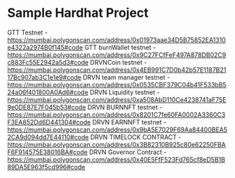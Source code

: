 # Sample Hardhat Project

GTT Testnet - https://mumbai.polygonscan.com/address/0x01973aae34D5B75852EA1310e4322a2974B0f145#code
GTT burnWallet testnet  - https://mumbai.polygonscan.com/address/0x9C27FCfFeF497A878DB02C9c883Fc55E2942a5d3#code
DRVNCoin testnet - https://mumbai.polygonscan.com/address/0x4EB991C7D0b42b57E1187B2117Bc907ab3C1e1e9#code
DRVN team manager testnet - https://mumbai.polygonscan.com/address/0x0535CBF379C04b41F533bB524a06f401800A0Ad6#code
DRVN Liquidity testnet - https://mumbai.polygonscan.com/address/0xa508AbD110Ce4238741aF75E9e0DE87E7F045b53#code
DRVN BURNNFT testnet - https://mumbai.polygonscan.com/address/0x8201C7fe60FA0002A3360C3F3EA852Dd6D441304#code
DRVN EARNNFT testnet - https://mumbai.polygonscan.com/address/0x9bA5E7029F69Aa84400BEA52CA9d094dd7E44110#code
DRVN TIMELOCK CONTRACT - https://mumbai.polygonscan.com/address/0x3B82310B925c80e62250FBAF6F914575E38016BA#code
DRVN Governor Contract - https://mumbai.polygonscan.com/address/0x40E5FfF523Fd765cf8eD5B1B89DA5E963f5cd996#code